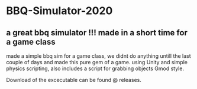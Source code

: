 # BBQ-Simulator-2020
a great bbq simulator !!! made in a short time for a game class
---------------------------------------------------------------

made a simple bbq sim for a game class, we didnt do anything untill
the last couple of days and made this pure gem of a game.
using Unity and simple physics scripting, also includes
a script for grabbing objects Gmod style.

Download of the excecutable can be found @ releases.
